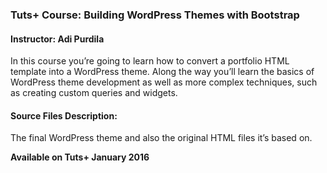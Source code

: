 ### Tuts+ Course: Building WordPress Themes with Bootstrap
#### Instructor: Adi Purdila

In this course you’re going to learn how to convert a portfolio HTML template into a WordPress theme. Along the way you’ll learn the basics of WordPress theme development as well as more complex techniques, such as creating custom queries and widgets.

#### Source Files Description:

The final WordPress theme and also the original HTML files it’s based on.

**Available on Tuts+ January 2016**
